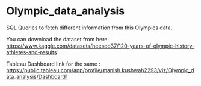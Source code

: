 # Olympic_data_analysis
SQL Queries to fetch different information from this Olympics data.

You can download the dataset from here: https://www.kaggle.com/datasets/heesoo37/120-years-of-olympic-history-athletes-and-results

Tableau Dashboard link for the same : https://public.tableau.com/app/profile/manish.kushwah2293/viz/Olympic_data_analysis/Dashboard1

